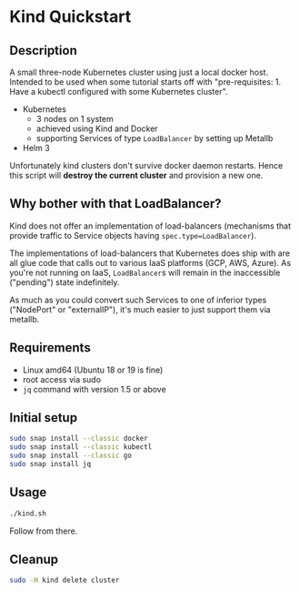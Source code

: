 # Kind Quickstart

## Description

A small three-node Kubernetes cluster using just a local docker host. Intended to be used when
some tutorial starts off with "pre-requisites: 1. Have a kubectl configured with some Kubernetes cluster".

- Kubernetes
  - 3 nodes on 1 system
  - achieved using Kind and Docker
  - supporting Services of type `LoadBalancer` by setting up Metallb
- Helm 3

Unfortunately kind clusters don't survive docker daemon restarts. Hence
this script will **destroy the current cluster** and provision a new one.

## Why bother with that LoadBalancer?

Kind does not offer an implementation of load-balancers (mechanisms that provide
traffic to Service objects having `spec.type=LoadBalancer`).

The implementations of load-balancers that Kubernetes does ship with are all glue code
that calls out to various IaaS platforms (GCP, AWS, Azure). As you're not
running on IaaS, `LoadBalancer`s will remain in the inaccessible ("pending")
state indefinitely.

As much as you could convert such Services to one of inferior types
("NodePort" or "externalIP"), it's much easier to just support them via metallb.

## Requirements

- Linux amd64 (Ubuntu 18 or 19 is fine)
- root access via sudo
- `jq` command with version 1.5 or above

## Initial setup

```bash
sudo snap install --classic docker
sudo snap install --classic kubectl
sudo snap install --classic go
sudo snap install jq
```

## Usage

```bash
./kind.sh
```

Follow from there.

## Cleanup

```bash
sudo -H kind delete cluster
```
